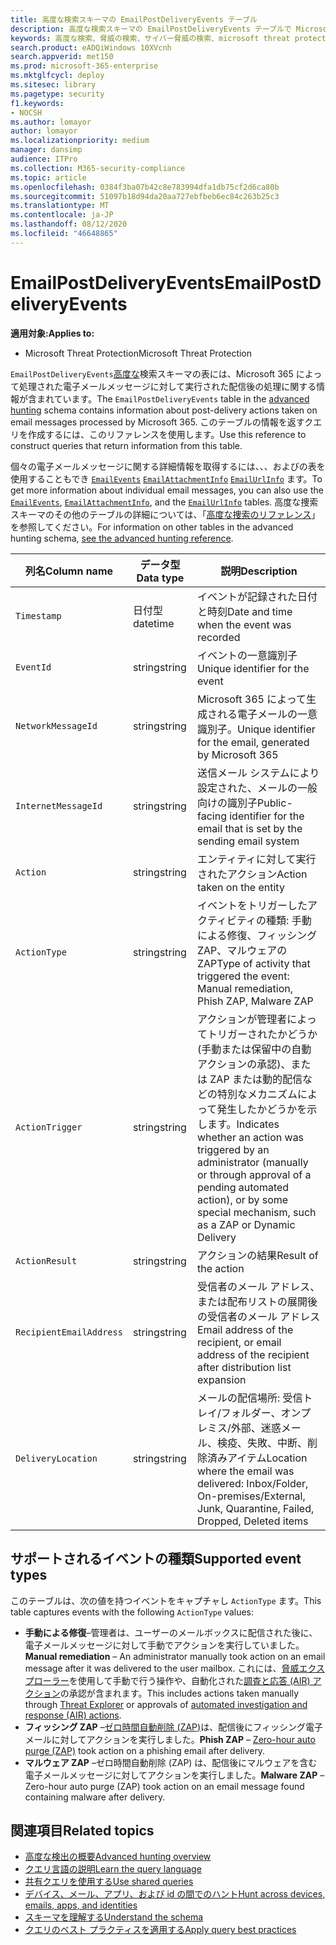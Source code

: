 ```yaml
---
title: 高度な検索スキーマの EmailPostDeliveryEvents テーブル
description: 高度な検索スキーマの EmailPostDeliveryEvents テーブルで Microsoft 365 メールに対して実行された配信後の処理について説明します。
keywords: 高度な検索、脅威の検索、サイバー脅威の検索、microsoft threat protection、microsoft 365、mtp、m365、search、query、テレメトリ、スキーマ参照、kusto、table、column、data type、description、EmailPostDeliveryEvents、network message id、sender、recipient、attachment id、添付ファイル名、マルウェア verdict、フィッシング verdict
search.product: eADQiWindows 10XVcnh
search.appverid: met150
ms.prod: microsoft-365-enterprise
ms.mktglfcycl: deploy
ms.sitesec: library
ms.pagetype: security
f1.keywords:
- NOCSH
ms.author: lomayor
author: lomayor
ms.localizationpriority: medium
manager: dansimp
audience: ITPro
ms.collection: M365-security-compliance
ms.topic: article
ms.openlocfilehash: 0384f3ba07b42c8e783994dfa1db75cf2d6ca80b
ms.sourcegitcommit: 51097b18d94da20aa727ebfbeb6ec84c263b25c3
ms.translationtype: MT
ms.contentlocale: ja-JP
ms.lasthandoff: 08/12/2020
ms.locfileid: "46648865"
---
```

# <a name="emailpostdeliveryevents"></a><span data-ttu-id="6dd9f-104">EmailPostDeliveryEvents</span><span class="sxs-lookup"><span data-stu-id="6dd9f-104">EmailPostDeliveryEvents</span></span>

<span data-ttu-id="6dd9f-105">**適用対象:**</span><span class="sxs-lookup"><span data-stu-id="6dd9f-105">**Applies to:**</span></span>
- <span data-ttu-id="6dd9f-106">Microsoft Threat Protection</span><span class="sxs-lookup"><span data-stu-id="6dd9f-106">Microsoft Threat Protection</span></span>

<span data-ttu-id="6dd9f-107">`EmailPostDeliveryEvents`[高度な](advanced-hunting-overview.md)検索スキーマの表には、Microsoft 365 によって処理された電子メールメッセージに対して実行された配信後の処理に関する情報が含まれています。</span><span class="sxs-lookup"><span data-stu-id="6dd9f-107">The `EmailPostDeliveryEvents` table in the [advanced hunting](advanced-hunting-overview.md) schema contains information about post-delivery actions taken on email messages processed by Microsoft 365.</span></span> <span data-ttu-id="6dd9f-108">このテーブルの情報を返すクエリを作成するには、このリファレンスを使用します。</span><span class="sxs-lookup"><span data-stu-id="6dd9f-108">Use this reference to construct queries that return information from this table.</span></span>

<span data-ttu-id="6dd9f-109">個々の電子メールメッセージに関する詳細情報を取得するには、、、およびの表を使用することもでき [`EmailEvents`](advanced-hunting-emailevents-table.md) [`EmailAttachmentInfo`](advanced-hunting-emailattachmentinfo-table.md) [`EmailUrlInfo`](advanced-hunting-emailurlinfo-table.md) ます。</span><span class="sxs-lookup"><span data-stu-id="6dd9f-109">To get more information about individual email messages, you can also use the [`EmailEvents`](advanced-hunting-emailevents-table.md), [`EmailAttachmentInfo`](advanced-hunting-emailattachmentinfo-table.md), and the [`EmailUrlInfo`](advanced-hunting-emailurlinfo-table.md) tables.</span></span> <span data-ttu-id="6dd9f-110">高度な捜索スキーマのその他のテーブルの詳細については、「[高度な捜索のリファレンス](advanced-hunting-schema-tables.md)」 を参照してください。</span><span class="sxs-lookup"><span data-stu-id="6dd9f-110">For information on other tables in the advanced hunting schema, [see the advanced hunting reference](advanced-hunting-schema-tables.md).</span></span>

| <span data-ttu-id="6dd9f-111">列名</span><span class="sxs-lookup"><span data-stu-id="6dd9f-111">Column name</span></span> | <span data-ttu-id="6dd9f-112">データ型</span><span class="sxs-lookup"><span data-stu-id="6dd9f-112">Data type</span></span> | <span data-ttu-id="6dd9f-113">説明</span><span class="sxs-lookup"><span data-stu-id="6dd9f-113">Description</span></span> |
|-------------|-----------|-------------|
| `Timestamp` | <span data-ttu-id="6dd9f-114">日付型</span><span class="sxs-lookup"><span data-stu-id="6dd9f-114">datetime</span></span> | <span data-ttu-id="6dd9f-115">イベントが記録された日付と時刻</span><span class="sxs-lookup"><span data-stu-id="6dd9f-115">Date and time when the event was recorded</span></span> |
| `EventId` | <span data-ttu-id="6dd9f-116">string</span><span class="sxs-lookup"><span data-stu-id="6dd9f-116">string</span></span> | <span data-ttu-id="6dd9f-117">イベントの一意識別子</span><span class="sxs-lookup"><span data-stu-id="6dd9f-117">Unique identifier for the event</span></span> |
| `NetworkMessageId` | <span data-ttu-id="6dd9f-118">string</span><span class="sxs-lookup"><span data-stu-id="6dd9f-118">string</span></span> | <span data-ttu-id="6dd9f-119">Microsoft 365 によって生成される電子メールの一意識別子。</span><span class="sxs-lookup"><span data-stu-id="6dd9f-119">Unique identifier for the email, generated by Microsoft 365</span></span> |
| `InternetMessageId` | <span data-ttu-id="6dd9f-120">string</span><span class="sxs-lookup"><span data-stu-id="6dd9f-120">string</span></span> | <span data-ttu-id="6dd9f-121">送信メール システムにより設定された、メールの一般向けの識別子</span><span class="sxs-lookup"><span data-stu-id="6dd9f-121">Public-facing identifier for the email that is set by the sending email system</span></span> |
| `Action` | <span data-ttu-id="6dd9f-122">string</span><span class="sxs-lookup"><span data-stu-id="6dd9f-122">string</span></span> | <span data-ttu-id="6dd9f-123">エンティティに対して実行されたアクション</span><span class="sxs-lookup"><span data-stu-id="6dd9f-123">Action taken on the entity</span></span> |
| `ActionType` | <span data-ttu-id="6dd9f-124">string</span><span class="sxs-lookup"><span data-stu-id="6dd9f-124">string</span></span> | <span data-ttu-id="6dd9f-125">イベントをトリガーしたアクティビティの種類: 手動による修復、フィッシング ZAP、マルウェアの ZAP</span><span class="sxs-lookup"><span data-stu-id="6dd9f-125">Type of activity that triggered the event: Manual remediation, Phish ZAP, Malware ZAP</span></span> |
| `ActionTrigger` | <span data-ttu-id="6dd9f-126">string</span><span class="sxs-lookup"><span data-stu-id="6dd9f-126">string</span></span> | <span data-ttu-id="6dd9f-127">アクションが管理者によってトリガーされたかどうか (手動または保留中の自動アクションの承認)、または ZAP または動的配信などの特別なメカニズムによって発生したかどうかを示します。</span><span class="sxs-lookup"><span data-stu-id="6dd9f-127">Indicates whether an action was triggered by an administrator (manually or through approval of a pending automated action), or by some special mechanism, such as a ZAP or Dynamic Delivery</span></span> |
| `ActionResult` | <span data-ttu-id="6dd9f-128">string</span><span class="sxs-lookup"><span data-stu-id="6dd9f-128">string</span></span> | <span data-ttu-id="6dd9f-129">アクションの結果</span><span class="sxs-lookup"><span data-stu-id="6dd9f-129">Result of the action</span></span> |
| `RecipientEmailAddress` | <span data-ttu-id="6dd9f-130">string</span><span class="sxs-lookup"><span data-stu-id="6dd9f-130">string</span></span> | <span data-ttu-id="6dd9f-131">受信者のメール アドレス、または配布リストの展開後の受信者のメール アドレス</span><span class="sxs-lookup"><span data-stu-id="6dd9f-131">Email address of the recipient, or email address of the recipient after distribution list expansion</span></span> |
| `DeliveryLocation` | <span data-ttu-id="6dd9f-132">string</span><span class="sxs-lookup"><span data-stu-id="6dd9f-132">string</span></span> | <span data-ttu-id="6dd9f-133">メールの配信場所: 受信トレイ/フォルダー、オンプレミス/外部、迷惑メール、検疫、失敗、中断、削除済みアイテム</span><span class="sxs-lookup"><span data-stu-id="6dd9f-133">Location where the email was delivered: Inbox/Folder, On-premises/External, Junk, Quarantine, Failed, Dropped, Deleted items</span></span> |

## <a name="supported-event-types"></a><span data-ttu-id="6dd9f-134">サポートされるイベントの種類</span><span class="sxs-lookup"><span data-stu-id="6dd9f-134">Supported event types</span></span>
<span data-ttu-id="6dd9f-135">このテーブルは、次の値を持つイベントをキャプチャし `ActionType` ます。</span><span class="sxs-lookup"><span data-stu-id="6dd9f-135">This table captures events with the following `ActionType` values:</span></span>

- <span data-ttu-id="6dd9f-136">**手動による修復**–管理者は、ユーザーのメールボックスに配信された後に、電子メールメッセージに対して手動でアクションを実行していました。</span><span class="sxs-lookup"><span data-stu-id="6dd9f-136">**Manual remediation** – An administrator manually took action on an email message after it was delivered to the user mailbox.</span></span> <span data-ttu-id="6dd9f-137">これには、[脅威エクスプローラー](../office-365-security/threat-explorer.md)を使用して手動で行う操作や、自動化された[調査と応答 (AIR) アクション](mtp-autoir-actions.md)の承認が含まれます。</span><span class="sxs-lookup"><span data-stu-id="6dd9f-137">This includes actions taken manually through [Threat Explorer](../office-365-security/threat-explorer.md) or approvals of [automated investigation and response (AIR) actions](mtp-autoir-actions.md).</span></span>
- <span data-ttu-id="6dd9f-138">**フィッシング ZAP** –[ゼロ時間自動削除 (ZAP)](../office-365-security/zero-hour-auto-purge.md)は、配信後にフィッシング電子メールに対してアクションを実行しました。</span><span class="sxs-lookup"><span data-stu-id="6dd9f-138">**Phish ZAP** – [Zero-hour auto purge (ZAP)](../office-365-security/zero-hour-auto-purge.md) took action on a phishing email after delivery.</span></span>
- <span data-ttu-id="6dd9f-139">**マルウェア ZAP** –ゼロ時間自動削除 (ZAP) は、配信後にマルウェアを含む電子メールメッセージに対してアクションを実行しました。</span><span class="sxs-lookup"><span data-stu-id="6dd9f-139">**Malware ZAP** – Zero-hour auto purge (ZAP) took action on an email message found containing malware after delivery.</span></span>

## <a name="related-topics"></a><span data-ttu-id="6dd9f-140">関連項目</span><span class="sxs-lookup"><span data-stu-id="6dd9f-140">Related topics</span></span>
- [<span data-ttu-id="6dd9f-141">高度な検出の概要</span><span class="sxs-lookup"><span data-stu-id="6dd9f-141">Advanced hunting overview</span></span>](advanced-hunting-overview.md)
- [<span data-ttu-id="6dd9f-142">クエリ言語の説明</span><span class="sxs-lookup"><span data-stu-id="6dd9f-142">Learn the query language</span></span>](advanced-hunting-query-language.md)
- [<span data-ttu-id="6dd9f-143">共有クエリを使用する</span><span class="sxs-lookup"><span data-stu-id="6dd9f-143">Use shared queries</span></span>](advanced-hunting-shared-queries.md)
- [<span data-ttu-id="6dd9f-144">デバイス、メール、アプリ、および id の間でのハント</span><span class="sxs-lookup"><span data-stu-id="6dd9f-144">Hunt across devices, emails, apps, and identities</span></span>](advanced-hunting-query-emails-devices.md)
- [<span data-ttu-id="6dd9f-145">スキーマを理解する</span><span class="sxs-lookup"><span data-stu-id="6dd9f-145">Understand the schema</span></span>](advanced-hunting-schema-tables.md)
- [<span data-ttu-id="6dd9f-146">クエリのベスト プラクティスを適用する</span><span class="sxs-lookup"><span data-stu-id="6dd9f-146">Apply query best practices</span></span>](advanced-hunting-best-practices.md)